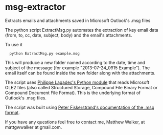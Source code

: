 msg-extractor
=============

Extracts emails and attachments saved in Microsoft Outlook's .msg files

The python script ExtractMsg.py automates the extraction of key email data (from, to, cc, date, subject, body) and the email's attachments.

To use it
```
  python ExtractMsg.py example.msg
```

This will produce a new folder named according to the date, time and subject of the message (for example "2013-07-24_0915 Example").  The email itself can be found inside the new folder along with the attachments.

The script uses <a href="http://www.decalage.info/python/olefileio">Philippe Lagadec's Python module</a> that reads Microsoft OLE2 files (also called Structured Storage, Compound File Binary Format or Compound Document File Format).  This is the underlying format of Outlook's .msg files.

The script was built using <a href="http://www.fileformat.info/format/outlookmsg/index.htm">Peter Fiskerstrand's documentation of the .msg format</a>.

If you have any questions feel free to contact me, Matthew Walker, at mattgwwalker at gmail.com.
